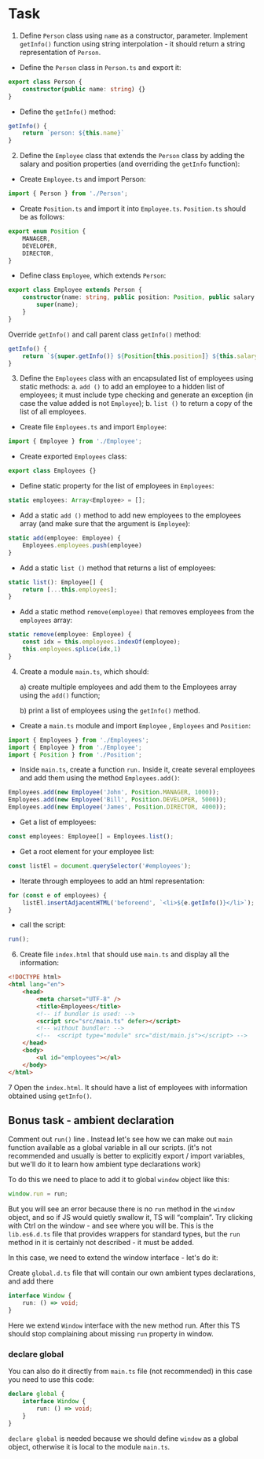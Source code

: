 # Task

1.  Define `Person` class using `name` as a constructor, parameter. Implement `getInfo()` function using string interpolation - it should return a string representation of `Person`.

- Define the `Person` class in `Person.ts` and export it:

```ts
export class Person {
	constructor(public name: string) {}
}
```

- Define the `getInfo()` method:

```ts
getInfo() {
	return `person: ${this.name}`
}
```

2.  Define the `Employee` class that extends the `Person` class by adding the salary and position properties (and overriding the `getInfo` function):

- Create `Employee.ts` and import Person:

```ts
import { Person } from './Person';
```

- Create `Position.ts` and import it into `Employee.ts`. `Position.ts` should be as follows:

```ts
export enum Position {
	MANAGER,
	DEVELOPER,
	DIRECTOR,
}
```

- Define class `Employee`, which extends `Person`:

```ts
export class Employee extends Person {
	constructor(name: string, public position: Position, public salary: number) {
		super(name);
	}
}
```

Override `getInfo()` and call parent class `getInfo()` method:

```ts
getInfo() {
	return `${super.getInfo()} ${Position[this.position]} ${this.salary}`
}
```

3. Define the `Employees` class with an encapsulated list of employees using static methods:
   a. `add ()` to add an employee to a hidden list of employees; it must include type checking and generate an exception (in case the value added is not `Employee`);
   b. `list ()` to return a copy of the list of all employees.

- Create file `Employees.ts` and import `Employee`:

```ts
import { Employee } from './Employee';
```

- Create exported `Employees` class:

```ts
export class Employees {}
```

- Define static property for the list of employees in `Employees`:

```ts
static employees: Array<Employee> = [];
```

- Add a static `add ()` method to add new employees to the employees array (and make sure that the argument is `Employee`):

```ts
static add(employee: Employee) {
	Employees.employees.push(employee)
}
```

- Add a static `list ()` method that returns a list of employees:

```ts
static list(): Employee[] {
	return [...this.employees];
}
```

- Add a static method `remove(employee)` that removes employees from the `employees` array:

```ts
static remove(employee: Employee) {
	const idx = this.employees.indexOf(employee);
	this.employees.splice(idx,1)
}
```

4. Create a module `main.ts`, which should:

   a) create multiple employees and add them to the Employees array using the `add()` function;

   b) print a list of employees using the `getInfo()` method.

- Create a `main.ts` module and import `Employee` , `Employees` and `Position`:

```ts
import { Employees } from './Employees';
import { Employee } from './Employee';
import { Position } from './Position';
```

- Inside `main.ts`, create a function `run.` Inside it, create several employees and add them using the method `Employees.add()`:

```ts
Employees.add(new Employee('John', Position.MANAGER, 1000));
Employees.add(new Employee('Bill', Position.DEVELOPER, 5000));
Employees.add(new Employee('James', Position.DIRECTOR, 4000));
```

- Get a list of employees:

```ts
const employees: Employee[] = Employees.list();
```

- Get a root element for your employee list:

```ts
const listEl = document.querySelector('#employees');
```

- Iterate through employees to add an html representation:

```ts
for (const e of employees) {
	listEl.insertAdjacentHTML('beforeend', `<li>${e.getInfo()}</li>`);
}
```

- call the script:

```ts
run();
```

6. Create file `index.html` that should use `main.ts` and display all the information:

```html
<!DOCTYPE html>
<html lang="en">
	<head>
		<meta charset="UTF-8" />
		<title>Employees</title>
		<!-- if bundler is used: -->
		<script src="src/main.ts" defer></script>
		<!-- without bundler: -->
		<!--  <script type="module" src="dist/main.js"></script> -->
	</head>
	<body>
		<ul id="employees"></ul>
	</body>
</html>
```

7 Open the `index.html`. It should have a list of employees with information obtained using `getInfo()`.

## Bonus task - ambient declaration

Comment out `run()` line . Instead let's see how we can make out `main` function available as a global variable in all our scripts. (it's not recommended and usually is better to explicitly export / import variables, but we'll do it to learn how ambient type declarations work)

To do this we need to place to add it to global `window` object like this:

```ts
window.run = run;
```

But you will see an error because there is no `run` method in the `window` object, and so if JS would quietly swallow it, TS will “complain”. Try clicking with Ctrl on the window - and see where you will be. This is the `lib.es6.d.ts` file that provides wrappers for standard types, but the `run` method in it is certainly not described - it must be added.

In this case, we need to extend the window interface - let's do it:

Create `global.d.ts` file that will contain our own ambient types declarations, and add there

```ts
interface Window {
	run: () => void;
}
```

Here we extend `Window` interface with the new method run. After this TS should stop complaining about missing `run` property in window.

### declare global

You can also do it directly from `main.ts` file (not recommended) in this case you need to use this code:

```ts
declare global {
	interface Window {
		run: () => void;
	}
}
```

`declare global` is needed because we should define `window` as a global object, otherwise it is local to the module `main.ts`.


